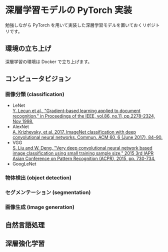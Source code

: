 # 深層学習モデルの PyTorch 実装
勉強しながら PyTorch を用いて実装した深層学習モデルを置いておくリポジトリです。

## 環境の立ち上げ
深層学習の環境は Docker で立ち上げます。

## コンピュータビジョン
### 画像分類 (classification)
- LeNet  
  [Y. Lecun et al., "Gradient-based learning applied to document recognition," in Proceedings of the IEEE, vol.86, no.11, pp.2278-2324, Nov 1998.](http://vision.stanford.edu/cs598_spring07/papers/Lecun98.pdf)
- AlexNet  
  [A. Krizhevsky, et al. 2017. ImageNet classification with deep convolutional neural networks. Commun. ACM 60, 6 (June 2017), 84–90.](https://proceedings.neurips.cc/paper/2012/file/c399862d3b9d6b76c8436e924a68c45b-Paper.pdf)
- VGG  
  [S. Liu and W. Deng, "Very deep convolutional neural network based image classification using small training sample size," 2015 3rd IAPR Asian Conference on Pattern Recognition (ACPR), 2015, pp. 730-734.](https://arxiv.org/abs/1409.1556)
- GoogLeNet  

### 物体検出 (object detection)

### セグメンテーション (segmentation)

### 画像生成 (image generation)

## 自然言語処理


## 深層強化学習